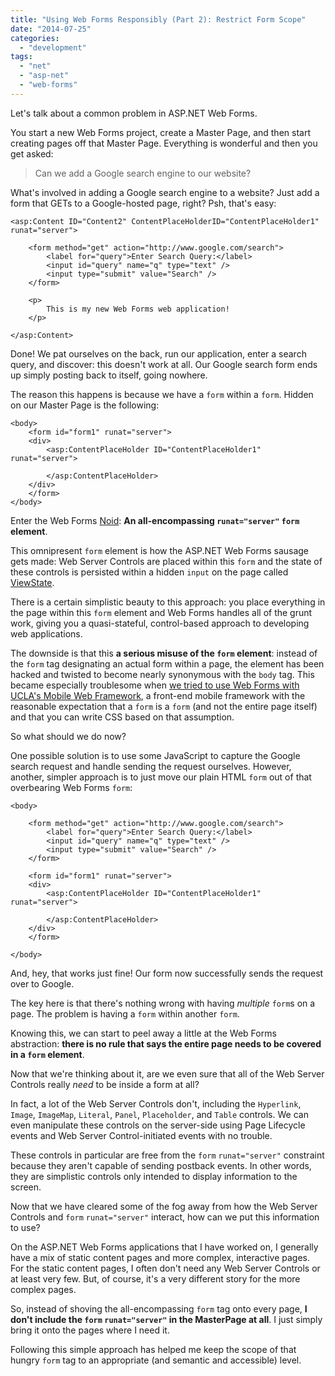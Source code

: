 ```yaml
---
title: "Using Web Forms Responsibly (Part 2): Restrict Form Scope"
date: "2014-07-25"
categories: 
  - "development"
tags: 
  - "net"
  - "asp-net"
  - "web-forms"
---
```


Let's talk about a common problem in ASP.NET Web Forms.

You start a new Web Forms project, create a Master Page, and then start creating pages off that Master Page. Everything is wonderful and then you get asked:

> Can we add a Google search engine to our website?

What's involved in adding a Google search engine to a website? Just add a form that GETs to a Google-hosted page, right? Psh, that's easy:

```markup
<asp:Content ID="Content2" ContentPlaceHolderID="ContentPlaceHolder1" runat="server">

    <form method="get" action="http://www.google.com/search">
        <label for="query">Enter Search Query:</label>
        <input id="query" name="q" type="text" />
        <input type="submit" value="Search" />
    </form>

    <p>
        This is my new Web Forms web application!
    </p>

</asp:Content>
```

Done! We pat ourselves on the back, run our application, enter a search query, and discover: this doesn't work at all. Our Google search form ends up simply posting back to itself, going nowhere.

The reason this happens is because we have a `form` within a `form`. Hidden on our Master Page is the following:

```markup
<body>
    <form id="form1" runat="server">
    <div>
        <asp:ContentPlaceHolder ID="ContentPlaceHolder1" runat="server">
        
        </asp:ContentPlaceHolder>
    </div>
    </form>
</body>
```

Enter the Web Forms [Noid](http://en.wikipedia.org/wiki/Noid): **An all-encompassing `runat="server"` `form` element**.

This omnipresent `form` element is how the ASP.NET Web Forms sausage gets made: Web Server Controls are placed within this `form` and the state of these controls is persisted within a hidden `input` on the page called [ViewState](http://msdn.microsoft.com/en-us/library/ms972976.aspx#viewstate_topic3).

There is a certain simplistic beauty to this approach: you place everything in the page within this `form` element and Web Forms handles all of the grunt work, giving you a quasi-stateful, control-based approach to developing web applications.

The downside is that this **a serious misuse of the `form` element**: instead of the `form` tag designating an actual form within a page, the element has been hacked and twisted to become nearly synonymous with the `body` tag. This became especially troublesome when [we tried to use Web Forms with UCLA's Mobile Web Framework](https://github.com/loganfranken/MWF-ASP.NET-Web-Forms), a front-end mobile framework with the reasonable expectation that a `form` is a `form` (and not the entire page itself) and that you can write CSS based on that assumption.

So what should we do now?

One possible solution is to use some JavaScript to capture the Google search request and handle sending the request ourselves. However, another, simpler approach is to just move our plain HTML `form` out of that overbearing Web Forms `form`:

```markup
<body>
    
    <form method="get" action="http://www.google.com/search">
        <label for="query">Enter Search Query:</label>
        <input id="query" name="q" type="text" />
        <input type="submit" value="Search" />
    </form>

    <form id="form1" runat="server">
    <div>
        <asp:ContentPlaceHolder ID="ContentPlaceHolder1" runat="server">
        
        </asp:ContentPlaceHolder>
    </div>
    </form>

</body>
```

And, hey, that works just fine! Our form now successfully sends the request over to Google.

The key here is that there's nothing wrong with having _multiple_ `form`s on a page. The problem is having a `form` within another `form`.

Knowing this, we can start to peel away a little at the Web Forms abstraction: **there is no rule that says the entire page needs to be covered in a `form` element**.

Now that we're thinking about it, are we even sure that all of the Web Server Controls really _need_ to be inside a form at all?

In fact, a lot of the Web Server Controls don't, including the `Hyperlink`, `Image`, `ImageMap`, `Literal`, `Panel`, `Placeholder`, and `Table` controls. We can even manipulate these controls on the server-side using Page Lifecycle events and Web Server Control-initiated events with no trouble.

These controls in particular are free from the `form` `runat="server"` constraint because they aren't capable of sending postback events. In other words, they are simplistic controls only intended to display information to the screen.

Now that we have cleared some of the fog away from how the Web Server Controls and `form` `runat="server"` interact, how can we put this information to use?

On the ASP.NET Web Forms applications that I have worked on, I generally have a mix of static content pages and more complex, interactive pages. For the static content pages, I often don't need any Web Server Controls or at least very few. But, of course, it's a very different story for the more complex pages.

So, instead of shoving the all-encompassing `form` tag onto every page, **I don't include the `form` `runat="server"` in the MasterPage at all**. I just simply bring it onto the pages where I need it.

Following this simple approach has helped me keep the scope of that hungry `form` tag to an appropriate (and semantic and accessible) level.
